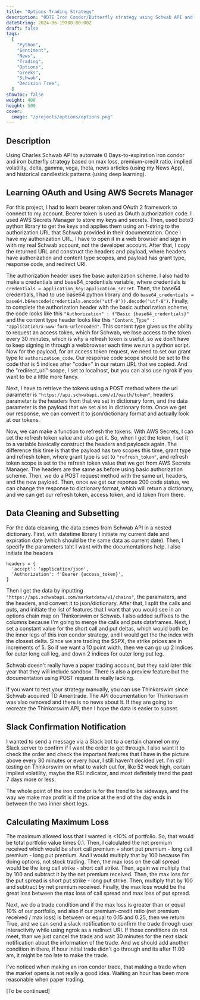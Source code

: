 ```yaml
---
title: "Options Trading Strategy"
description: "0DTE Iron Condor/Butterfly strategy using Schwab API and Python"
dateString: 2024-06-19T00:00:00Z
draft: false
tags:
  [
    "Python",
    "Sentiment",
    "News",
    "Trading",
    "Options",
    "Greeks",
    "Schwab",
    "Decision Tree",
  ]
showToc: false
weight: 400
height: 500
cover:
  image: "/projects/options/options.png"
---
```


## Description

Using Charles Schwab API to automate 0 Days-to-expiration iron condor and iron butterfly strategy based on max loss, premium-credit ratio, implied volatility, delta, gamma, vega, theta, news articles (using my News App), and historical candlestick patterns (using deep learning).

## Learning OAuth and Using AWS Secrets Manager

For this project, I had to learn bearer token and OAuth 2 framework to connect to my account. Bearer token is used as OAuth authorization code. I used AWS Secrets Manager to store my keys and secrets. Then, used boto3 python library to get the keys and applies them using an f-string to the authorization URL that Schwab provided in their documentation. Once I have my authorization URL, I have to open it in a web browser and sign in with my real Schwab account, not the developer account. After that, I copy the returned URL and construct the headers and payload, where headers have authorization and content type scopes, and payload has grant type, response code, and redirect URI.

The authorization header uses the basic autorization scheme. I also had to make a credentials and base64_credentials variable, where credentials is `credentials = application_key:application_secret`. Then, the base64 credentials, I had to use base64 python library and do `base64_credentials = base64.b64encode(credentials.encode("utf-8")).decode("utf-8")`. Finally, to complete the authorization header with the basic authorization scheme, the code looks like this `"Authorization" : f"Basic {base64_credentials}"` and the content type header looks like this `"Content_Type" : "application/x-www-form-urlencoded"`. This content type gives us the ability to request an access token, which for Schwab, we lose access to the token every 30 minutes, which is why a refresh token is useful, so we don't have to keep signing in through a webbrowser each time we run a python script. Now for the payload, for an access token request, we need to set our grant type to `authorization_code`. Our response code scope should be set to the code that is 5 indices after "code=" in our return URL that we copied. And the "redirect_uri" scope, I set to localhost, but you can also use ngrok if you want to be a little more fancy.

Next, I have to retrieve the tokens using a POST method where the url parameter is `"https://api.schwabapi.com/v1/oauth/token"`, headers parameter is the headers from that we set in dictionary form, and the data parameter is the payload that we set also in dictionary form. Once we get our response, we can convert it to json/dictionary format and actually look at our tokens.

Now, we can make a function to refresh the tokens. With AWS Secrets, I can set the refresh token value and also get it. So, when I get the token, I set it to a variable basically construct the headers and payloads again. The difference this time is that the payload has two scopes this time, grant type and refresh token, where grant type is set to `"refresh_token"`, and refresh token scope is set to the refresh token value that we got from AWS Secrets Manager. The headers are the same as before using basic authorization scheme. Then, we do a POST request method with the same url, headers, and the new payload. Then, once we get our reponse 200 code status, we can change the response to dictionary format, which will return a dictionary, and we can get our refresh token, access token, and id token from there.

## Data Cleaning and Subsetting

For the data cleaning, the data comes from Schwab API in a nested dictionary. First, with datetime library I initiate my current date and expiration date (which should be the same data as current date). Then, I specify the parameters taht I want with the documentations help. I also initiate the headers

```
headers = {
  'accept': 'application/json',
  'Authorization': f'Bearer {access_token}',
}
```

Then I get the data by inputting `"https://api.schwabapi.com/marketdata/v1/chains"`, the paramaters, and the headers, and convert it to json/dictionary. After that, I split the calls and puts, and initiate the list of features that I want that you would see in an options chain map on Thinkorswim or Schwab. I also added suffixes to the columns because I'm going to merge the calls and puts dataframes. Next, I set a constant value for the short call and put deltas, which would both be the inner legs of this iron condor strategy, and I would get the the index with the closest delta. Since we are trading the $SPX, the strike prices are in increments of 5. So if we want a 10 point width, then we can go up 2 indices for outer long call leg, and down 2 indices for outer long put leg.

Schwab doesn't really have a paper trading account, but they said later this year that they will include sandbox. There is also a preview feature but the documentation using POST request is really lacking.

If you want to test your strategy manually, you can use Thinkorswim since Schwab acquired TD Ameritrade. The API documentation for Thinkorswim was also removed and there is no news about it. If they are going to recreate the Thinkorswim API, then I hope the data is easier to subset.

## Slack Confirmation Notification

I wanted to send a message via a Slack bot to a certain channel on my Slack server to confirm if I want the order to get through. I also want it to check the order and check the important features that I have in the picture above every 30 minutes or every hour, I still haven't decided yet. I'm still testing on Thinkorswim on what to watch out for, like 52 week high, certain implied volatility, maybe the RSI indicator, and most definitely trend the past 7 days more or less.

The whole point of the iron condor is for the trend to be sideways, and the way we make max profit is if the price at the end of the day ends in between the two inner short legs.

## Calculating Maximum Loss

The maximum allowed loss that I wanted is <10% of portfolio. So, that would be total portfolio value times 0.1. Then, I calculated the net premium received which would be short call premium + short put premium - long call premium - long put premium. And I would multiply that by 100 because I'm doing options, not stock trading. Then, the max loss on the call spread would be the long call strike - short call strike. Then, again we multiply that by 100 and subtract it by the net premium received. Then, the max loss for the put spread is short put strike - long put strike. Then, multiply that by 100 and subtract by net premium received. Finally, the max loss would be the great loss between the max loss of call spread and max loss of put spread.

Next, we do a trade condition and if the max loss is greater than or equal 10% of our portfolio, and also if our premium-credit ratio (net premium received / max loss) is between or equal to 0.15 and 0.25, then we return True, and we can send a slack notification to confirm the trade through user interactivity while using ngrok as a redirect URI. If those conditions do not meet, than we just cancel the trade and wait 30 minutes for the next slack notification about the information of the trade. And we should add another condition in there, if hour initial trade didn't go through and its after 11:00 am, it might be too late to make the trade.

I've noticed when making an iron condor trade, that making a trade when the market opens is not really a good idea. Waiting an hour has been more reasonable when paper trading.

[To be continued]
